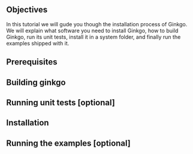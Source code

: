 Objectives
----------

In this tutorial we will gude you though the installation process of Ginkgo. We will explain what software you need to install Ginkgo, how to build Ginkgo, run its unit tests, install it in a system folder, and finally run the examples shipped with it.

Prerequisites
-------------

Building ginkgo
---------------

Running unit tests [optional]
-----------------------------

Installation
------------

Running the examples [optional]
-------------------------------
